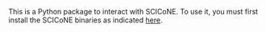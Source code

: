 This is a Python package to interact with SCICoNE. To use it, you must first install the SCICoNE binaries as indicated [here](../README.md).
